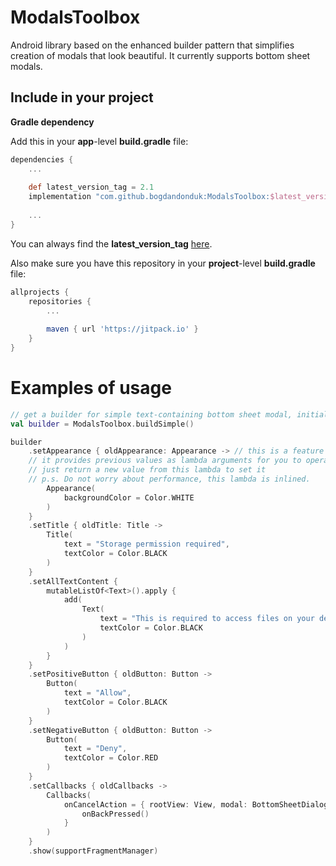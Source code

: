 
# ModalsToolbox 
  
  Android library based on the enhanced builder pattern that simplifies creation of modals that look beautiful. It currently supports bottom sheet modals.
  
## Include in your project  
**Gradle dependency**  
  
Add this in your **app**-level **build.gradle** file:  
```groovy  
dependencies {  
	...  
  
	def latest_version_tag = 2.1
	implementation "com.github.bogdandonduk:ModalsToolbox:$latest_version_tag"  
  
	...  
}  
```  
You can always find the **latest_version_tag** [here](https://github.com/bogdandonduk/AppManualToolbox/releases).  
  
Also make sure you have this repository in your **project**-level **build.gradle** file:  
```groovy  
allprojects {  
	repositories {  
		...  
  
		maven { url 'https://jitpack.io' }  
	}  
}  
```  

# Examples of usage
```kotlin 
// get a builder for simple text-containing bottom sheet modal, initialize it and show: 
val builder = ModalsToolbox.buildSimple()

builder
	.setAppearance { oldAppearance: Appearance -> // this is a feature of the enhanced builder pattern,
	// it provides previous values as lambda arguments for you to operate on.
	// just return a new value from this lambda to set it
	// p.s. Do not worry about performance, this lambda is inlined.
		Appearance(
			backgroundColor = Color.WHITE
		)
	}
	.setTitle { oldTitle: Title ->
		Title(
			text = "Storage permission required",
			textColor = Color.BLACK
		)
	}
	.setAllTextContent {
		mutableListOf<Text>().apply {
			add(
				Text(
					text = "This is required to access files on your device",
					textColor = Color.BLACK
				)
			)
		}
	}
	.setPositiveButton { oldButton: Button ->
		Button(
			text = "Allow",
			textColor = Color.BLACK
		)
	}
	.setNegativeButton { oldButton: Button ->
		Button(
			text = "Deny",
			textColor = Color.RED
		)
	}
	.setCallbacks { oldCallbacks ->
		Callbacks(
			onCancelAction = { rootView: View, modal: BottomSheetDialogFragment ->
				onBackPressed()
			}
		)
	}
	.show(supportFragmentManager)
```
